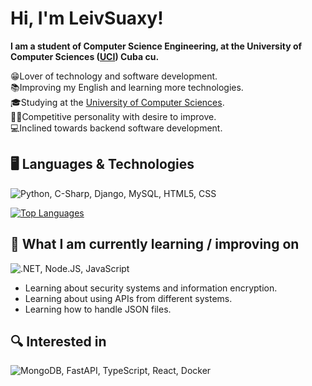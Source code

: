 # Hi, I'm LeivSuaxy!

<b>I am a student of Computer Science Engineering, at the University of Computer Sciences
(<a href="https://www.uci.cu/">UCI</a>) Cuba cu.<br></b>

😁Lover of technology and software development.<br> 
📚Improving my English and learning more technologies.<br>
🎓Studying at the <a href="https://www.uci.cu/">University of Computer Sciences</a>.<br>
💪🏼Competitive personality with desire to improve.<br>
💻Inclined towards backend software development.<br>

## 🖥 Languages & Technologies

![Python, C-Sharp, Django, MySQL, HTML5, CSS](https://skillicons.dev/icons?i=python,cs,django,mysql,html,css&perline=3)

[![Top Languages](https://github-readme-stats.vercel.app/api/top-langs/?username=LeivSuaxy&layout=compact)](https://github.com/LeivSuaxy)

## 📖 What I am currently learning / improving on

![.NET, Node.JS, JavaScript](https://skillicons.dev/icons?i=dotnet,nodejs,js&perline=3)

* Learning about security systems and information encryption.
* Learning about using APIs from different systems.
* Learning how to handle JSON files.


## 🔍 Interested in

![MongoDB, FastAPI, TypeScript, React, Docker](https://skillicons.dev/icons?i=mongodb,fastapi,ts,react,docker&perline=3)
